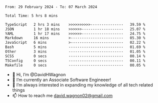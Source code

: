 <!--START_SECTION:waka-->

```txt
From: 29 February 2024 - To: 07 March 2024

Total Time: 5 hrs 8 mins

TypeScript   2 hrs 3 mins    >>>>>>>>>>---------------   39.59 %
JSON         1 hr 18 mins    >>>>>>-------------------   25.07 %
YAML         1 hr 17 mins    >>>>>>-------------------   24.75 %
Markdown     16 mins         >------------------------   05.30 %
JavaScript   6 mins          >------------------------   02.22 %
Bash         5 mins          -------------------------   01.69 %
Other        3 mins          -------------------------   01.05 %
SCSS         0 secs          -------------------------   00.14 %
TSConfig     0 secs          -------------------------   00.11 %
Makefile     0 secs          -------------------------   00.05 %
```

<!--END_SECTION:waka-->

- 👋 Hi, I’m @DavidHWagnon
- 👀 I’m currently an Associate Software Engineeer!
- 🌱 I’m always interested in expanding my knowledge of all tech related things
- 📫 How to reach me david.wagnon02@gmail.com

<!---
DavidHWagnon/DavidHWagnon is a ✨ special ✨ repository because its `README.md` (this file) appears on your GitHub profile.
You can click the Preview link to take a look at your changes.
--->
